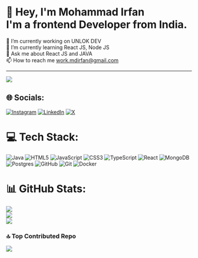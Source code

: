 # 💫 Hey, I'm Mohammad Irfan <br> I'm a frontend Developer from India.
🔭 I’m currently working on UNLOK DEV<br>🌱 I’m currently learning React JS, Node JS<br>💬 Ask me about React JS and JAVA<br>📫 How to reach me work.mdirfan@gmail.com


---
[![](https://visitcount.itsvg.in/api?id=workmdirfan29&icon=0&color=0)](https://visitcount.itsvg.in)

## 🌐 Socials:
[![Instagram](https://img.shields.io/badge/Instagram-%23E4405F.svg?logo=Instagram&logoColor=white)](https://instagram.com/sahil__ik) [![LinkedIn](https://img.shields.io/badge/LinkedIn-%230077B5.svg?logo=linkedin&logoColor=white)](https://linkedin.com/in/mdirfan2470) [![X](https://img.shields.io/badge/X-black.svg?logo=X&logoColor=white)](https://x.com/mdirfan_23) 

# 💻 Tech Stack:
![Java](https://img.shields.io/badge/java-%23ED8B00.svg?style=for-the-badge&logo=openjdk&logoColor=white) ![HTML5](https://img.shields.io/badge/html5-%23E34F26.svg?style=for-the-badge&logo=html5&logoColor=white) ![JavaScript](https://img.shields.io/badge/javascript-%23323330.svg?style=for-the-badge&logo=javascript&logoColor=%23F7DF1E) ![CSS3](https://img.shields.io/badge/css3-%231572B6.svg?style=for-the-badge&logo=css3&logoColor=white) ![TypeScript](https://img.shields.io/badge/typescript-%23007ACC.svg?style=for-the-badge&logo=typescript&logoColor=white) ![React](https://img.shields.io/badge/react-%2320232a.svg?style=for-the-badge&logo=react&logoColor=%2361DAFB) ![MongoDB](https://img.shields.io/badge/MongoDB-%234ea94b.svg?style=for-the-badge&logo=mongodb&logoColor=white) ![Postgres](https://img.shields.io/badge/postgres-%23316192.svg?style=for-the-badge&logo=postgresql&logoColor=white) ![GitHub](https://img.shields.io/badge/github-%23121011.svg?style=for-the-badge&logo=github&logoColor=white) ![Git](https://img.shields.io/badge/git-%23F05033.svg?style=for-the-badge&logo=git&logoColor=white) ![Docker](https://img.shields.io/badge/docker-%230db7ed.svg?style=for-the-badge&logo=docker&logoColor=white)
# 📊 GitHub Stats:
![](https://github-readme-stats.vercel.app/api?username=workmdirfan29&theme=dark&hide_border=false&include_all_commits=false&count_private=false)<br/>
![](https://github-readme-streak-stats.herokuapp.com/?user=workmdirfan29&theme=dark&hide_border=false)<br/>
![](https://github-readme-stats.vercel.app/api/top-langs/?username=workmdirfan29&theme=dark&hide_border=false&include_all_commits=false&count_private=false&layout=compact)

### 🔝 Top Contributed Repo
![](https://github-contributor-stats.vercel.app/api?username=workmdirfan29&limit=5&theme=dark&combine_all_yearly_contributions=true)


<!-- Proudly created with GPRM ( https://gprm.itsvg.in ) -->
